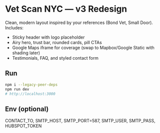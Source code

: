 # Vet Scan NYC — v3 Redesign
Clean, modern layout inspired by your references (Bond Vet, Small Door). Includes:
- Sticky header with logo placeholder
- Airy hero, trust bar, rounded cards, pill CTAs
- Google Maps iframe for coverage (swap to Mapbox/Google Static with shading later)
- Testimonials, FAQ, and styled contact form

## Run
```bash
npm i --legacy-peer-deps
npm run dev
# http://localhost:3000
```

## Env (optional)
CONTACT_TO, SMTP_HOST, SMTP_PORT=587, SMTP_USER, SMTP_PASS, HUBSPOT_TOKEN
